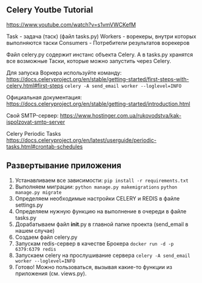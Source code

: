 ## Celery Youtbe Tutorial

https://www.youtube.com/watch?v=s1vmVWCKefM

Task - задача (таск) (файл tasks.py)
Workers - ворекеры, внутри которых выполняются таски
Consumers - Потребители результатов ворекеров

Файл celery.py содержит инстанс объекта Celery. А в tasks.py хранятся все возможные Таски, которые 
можно запустить через Celery.

Для запуска Воркера используйте команду:
https://docs.celeryproject.org/en/stable/getting-started/first-steps-with-celery.html#first-steps
`celery -A send_email worker --loglevel=INFO`


Официальная документация:
https://docs.celeryproject.org/en/stable/getting-started/introduction.html

Свой SMTP-сервер:
https://www.hostinger.com.ua/rukovodstva/kak-ispolzovat-smtp-server

Celery Periodic Tasks
https://docs.celeryproject.org/en/latest/userguide/periodic-tasks.html#crontab-schedules


## Развертывание приложения
1. Устанавливаем все зависимости:
`pip install -r requirements.txt`
2. Выполняем миграции:
`python manage.py makemigrations`
`python manage.py migrate`
3. Определяем необходимые настройки CELERY и REDIS в файле settings.py
4. Определяем нужную функцию на выполнение в очереди в файле tasks.py
5. Дорабатываем файл __init__.py в главной папке проекта (send_email в нашем случае)
6. Создаем файл celery.py
7. Запускам redis-сервер в качестве Брокера
`docker run -d -p 6379:6379 redis`
8. Запускаем celery на прослушивание сервера
`celery -A send_email worker --loglevel=INFO`
9. Готово! Можно пользоваться, вызывая какие-то функции из приложения (см. views.py).